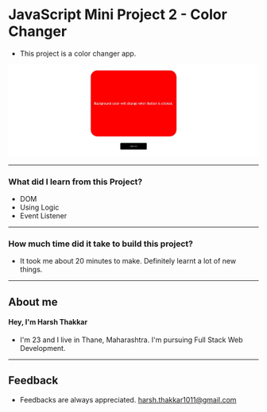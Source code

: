 # **JavaScript Mini Project 2 - Color Changer**

- This project is a color changer app.

![Name Conversion](./Image/colorchanger.JPG)

---

### **What did I learn from this Project?**

- DOM
- Using Logic
- Event Listener

---

### **How much time did it take to build this project?**

- It took me about 20 minutes to make. Definitely learnt a lot of new things.

---

## **About me**

#### **Hey, I'm Harsh Thakkar**

- I'm 23 and I live in Thane, Maharashtra. I'm pursuing Full Stack Web Development.

---

## **Feedback**
- Feedbacks are always appreciated. harsh.thakkar1011@gmail.com
